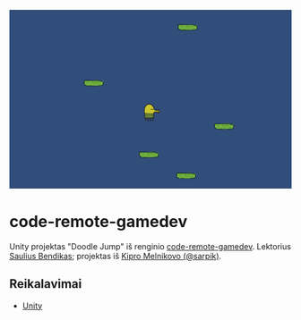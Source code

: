 <p align="center">
<img src="./doodle.png" width="640" height="320" style="margin: auto;">
</p>

# code-remote-gamedev

Unity projektas "Doodle Jump" iš renginio [code-remote-gamedev](https://www.facebook.com/events/2700263113419030/). Lektorius [Saulius Bendikas](https://www.facebook.com/saulius.bendikas.5); projektas iš [Kipro Melnikovo (@sarpik)](https://github.com/sarpik).

## Reikalavimai

* [Unity](https://unity3d.com/get-unity/download)
